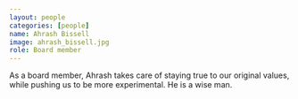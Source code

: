 ```yaml
---
layout: people
categories: [people]
name: Ahrash Bissell
image: ahrash_bissell.jpg
role: Board member
---
```


As a board member, Ahrash takes care of staying true to our original values,
while pushing us to be more experimental. He is a wise man.